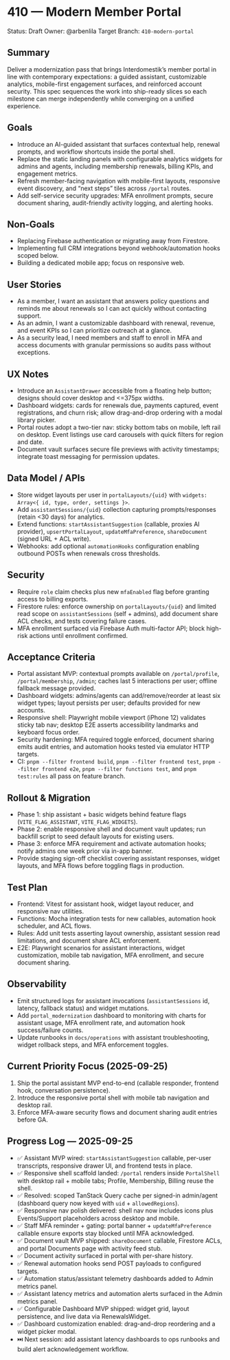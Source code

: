 # 410 — Modern Member Portal

Status: Draft
Owner: @arbenlila
Target Branch: `410-modern-portal`

## Summary

Deliver a modernization pass that brings Interdomestik’s member portal in line with contemporary expectations: a guided assistant, customizable analytics, mobile-first engagement surfaces, and reinforced account security. This spec sequences the work into ship-ready slices so each milestone can merge independently while converging on a unified experience.

## Goals

- Introduce an AI-guided assistant that surfaces contextual help, renewal prompts, and workflow shortcuts inside the portal shell.
- Replace the static landing panels with configurable analytics widgets for admins and agents, including membership renewals, billing KPIs, and engagement metrics.
- Refresh member-facing navigation with mobile-first layouts, responsive event discovery, and “next steps” tiles across `/portal` routes.
- Add self-service security upgrades: MFA enrollment prompts, secure document sharing, audit-friendly activity logging, and alerting hooks.

## Non-Goals

- Replacing Firebase authentication or migrating away from Firestore.
- Implementing full CRM integrations beyond webhook/automation hooks scoped below.
- Building a dedicated mobile app; focus on responsive web.

## User Stories

- As a member, I want an assistant that answers policy questions and reminds me about renewals so I can act quickly without contacting support.
- As an admin, I want a customizable dashboard with renewal, revenue, and event KPIs so I can prioritize outreach at a glance.
- As a security lead, I need members and staff to enroll in MFA and access documents with granular permissions so audits pass without exceptions.

## UX Notes

- Introduce an `AssistantDrawer` accessible from a floating help button; designs should cover desktop and <=375px widths.
- Dashboard widgets: cards for renewals due, payments captured, event registrations, and churn risk; allow drag-and-drop ordering with a modal library picker.
- Portal routes adopt a two-tier nav: sticky bottom tabs on mobile, left rail on desktop. Event listings use card carousels with quick filters for region and date.
- Document vault surfaces secure file previews with activity timestamps; integrate toast messaging for permission updates.

## Data Model / APIs

- Store widget layouts per user in `portalLayouts/{uid}` with `widgets: Array<{ id, type, order, settings }>`.
- Add `assistantSessions/{uid}` collection capturing prompts/responses (retain <30 days) for analytics.
- Extend functions: `startAssistantSuggestion` (callable, proxies AI provider), `upsertPortalLayout`, `updateMfaPreference`, `shareDocument` (signed URL + ACL write).
- Webhooks: add optional `automationHooks` configuration enabling outbound POSTs when renewals cross thresholds.

## Security

- Require `role` claim checks plus new `mfaEnabled` flag before granting access to billing exports.
- Firestore rules: enforce ownership on `portalLayouts/{uid}` and limited read scope on `assistantSessions` (self + admins), add document share ACL checks, and tests covering failure cases.
- MFA enrollment surfaced via Firebase Auth multi-factor API; block high-risk actions until enrollment confirmed.

## Acceptance Criteria

- Portal assistant MVP: contextual prompts available on `/portal/profile`, `/portal/membership`, `/admin`; caches last 5 interactions per user; offline fallback message provided.
- Dashboard widgets: admins/agents can add/remove/reorder at least six widget types; layout persists per user; defaults provided for new accounts.
- Responsive shell: Playwright mobile viewport (iPhone 12) validates sticky tab nav; desktop E2E asserts accessibility landmarks and keyboard focus order.
- Security hardening: MFA required toggle enforced, document sharing emits audit entries, and automation hooks tested via emulator HTTP targets.
- CI: `pnpm --filter frontend build`, `pnpm --filter frontend test`, `pnpm --filter frontend e2e`, `pnpm --filter functions test`, and `pnpm test:rules` all pass on feature branch.

## Rollout & Migration

- Phase 1: ship assistant + basic widgets behind feature flags (`VITE_FLAG_ASSISTANT`, `VITE_FLAG_WIDGETS`).
- Phase 2: enable responsive shell and document vault updates; run backfill script to seed default layouts for existing users.
- Phase 3: enforce MFA requirement and activate automation hooks; notify admins one week prior via in-app banner.
- Provide staging sign-off checklist covering assistant responses, widget layouts, and MFA flows before toggling flags in production.

## Test Plan

- Frontend: Vitest for assistant hook, widget layout reducer, and responsive nav utilities.
- Functions: Mocha integration tests for new callables, automation hook scheduler, and ACL flows.
- Rules: Add unit tests asserting layout ownership, assistant session read limitations, and document share ACL enforcement.
- E2E: Playwright scenarios for assistant interactions, widget customization, mobile tab navigation, MFA enrollment, and secure document sharing.

## Observability

- Emit structured logs for assistant invocations (`assistantSessions` id, latency, fallback status) and widget mutations.
- Add `portal_modernization` dashboard to monitoring with charts for assistant usage, MFA enrollment rate, and automation hook success/failure counts.
- Update runbooks in `docs/operations` with assistant troubleshooting, widget rollback steps, and MFA enforcement toggles.

## Current Priority Focus (2025-09-25)

1. Ship the portal assistant MVP end-to-end (callable responder, frontend hook, conversation persistence).
2. Introduce the responsive portal shell with mobile tab navigation and desktop rail.
3. Enforce MFA-aware security flows and document sharing audit entries before GA.

## Progress Log — 2025-09-25

- ✅ Assistant MVP wired: `startAssistantSuggestion` callable, per-user transcripts, responsive drawer UI, and frontend tests in place.
- ✅ Responsive shell scaffold landed: `/portal` renders inside `PortalShell` with desktop rail + mobile tabs; Profile, Membership, Billing reuse the shell.
- ✅ Resolved: scoped TanStack Query cache per signed-in admin/agent (dashboard query now keyed with `uid` + `allowedRegions`).
- ✅ Responsive nav polish delivered: shell nav now includes icons plus Events/Support placeholders across desktop and mobile.
- ✅ Staff MFA reminder + gating: portal banner + `updateMfaPreference` callable ensure exports stay blocked until MFA acknowledged.
- ✅ Document vault MVP shipped: `shareDocument` callable, Firestore ACLs, and portal Documents page with activity feed stub.
- ✅ Document activity surfaced in portal with per-share history.
- ✅ Renewal automation hooks send POST payloads to configured targets.
- ✅ Automation status/assistant telemetry dashboards added to Admin metrics panel.
- ✅ Assistant latency metrics and automation alerts surfaced in the Admin metrics panel.
- ✅ Configurable Dashboard MVP shipped: widget grid, layout persistence, and live data via RenewalsWidget.
- ✅ Dashboard customization enabled: drag-and-drop reordering and a widget picker modal.
- ⏭️ Next session: add assistant latency dashboards to ops runbooks and build alert acknowledgement workflow.
